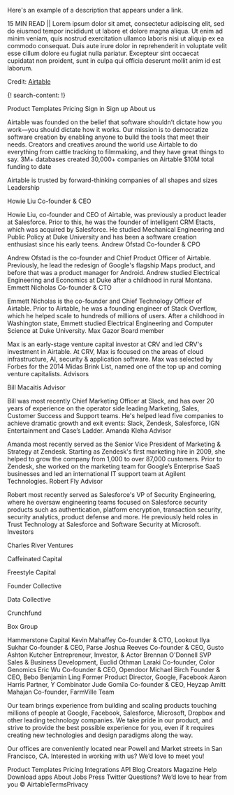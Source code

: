 Here's an example of a description that appears under a link.

15 MIN READ || Lorem ipsum dolor sit amet, consectetur adipiscing elit, sed do eiusmod tempor incididunt ut labore et dolore magna aliqua. Ut enim ad minim veniam, quis nostrud exercitation ullamco laboris nisi ut aliquip ex ea commodo consequat. Duis aute irure dolor in reprehenderit in voluptate velit esse cillum dolore eu fugiat nulla pariatur. Excepteur sint occaecat cupidatat non proident, sunt in culpa qui officia deserunt mollit anim id est laborum.

Credit: [Airtable](https://airtable.com/)

{! search-content: !}

Product
Templates
Pricing
Sign in
Sign up
About us

Airtable was founded on the belief that software shouldn’t dictate how you work—you should dictate how it works. Our mission is to democratize software creation by enabling anyone to build the tools that meet their needs. Creators and creatives around the world use Airtable to do everything from cattle tracking to filmmaking, and they have great things to say.
3M+
databases created
30,000+
companies on Airtable
$10M
total funding to date

Airtable is trusted by forward-thinking companies of all shapes and sizes
Leadership

Howie Liu
Co-founder & CEO

Howie Liu, co-founder and CEO of Airtable, was previously a product leader at Salesforce. Prior to this, he was the founder of intelligent CRM Etacts, which was acquired by Salesforce. He studied Mechanical Engineering and Public Policy at Duke University and has been a software creation enthusiast since his early teens.
Andrew Ofstad
Co-founder & CPO

Andrew Ofstad is the co-founder and Chief Product Officer of Airtable. Previously, he lead the redesign of Google's flagship Maps product, and before that was a product manager for Android. Andrew studied Electrical Engineering and Economics at Duke after a childhood in rural Montana.
Emmett Nicholas
Co-founder & CTO

Emmett Nicholas is the co-founder and Chief Technology Officer of Airtable. Prior to Airtable, he was a founding engineer of Stack Overflow, which he helped scale to hundreds of millions of users. After a childhood in Washington state, Emmett studied Electrical Engineering and Computer Science at Duke University.
Max Gazor
Board member

Max is an early-stage venture capital investor at CRV and led CRV's investment in Airtable. At CRV, Max is focused on the areas of cloud infrastructure, AI, security & application software. Max was selected by Forbes for the 2014 Midas Brink List, named one of the top up and coming venture capitalists.
Advisors

Bill Macaitis
Advisor

Bill was most recently Chief Marketing Officer at Slack, and has over 20 years of experience on the operator side leading Marketing, Sales, Customer Success and Support teams. He's helped lead five companies to achieve dramatic growth and exit events: Slack, Zendesk, Salesforce, IGN Entertainment and Case’s Ladder.
Amanda Kleha
Advisor

Amanda most recently served as the Senior Vice President of Marketing & Strategy at Zendesk. Starting as Zendesk's first marketing hire in 2009, she helped to grow the company from 1,000 to over 87,000 customers. Prior to Zendesk, she worked on the marketing team for Google’s Enterprise SaaS businesses and led an international IT support team at Agilent Technologies.
Robert Fly
Advisor

Robert most recently served as Salesforce's VP of Security Engineering, where he oversaw engineering teams focused on Salesforce security products such as authentication, platform encryption, transaction security, security analytics, product defense and more. He previously held roles in Trust Technology at Salesforce and Software Security at Microsoft.
Investors


Charles River Ventures

Caffeinated Capital

Freestyle Capital

Founder Collective

Data Collective

Crunchfund

Box Group

Hammerstone Capital
Kevin Mahaffey
Co-founder & CTO, Lookout
Ilya Sukhar
Co-founder & CEO, Parse
Joshua Reeves
Co-founder & CEO, Gusto
Ashton Kutcher
Entrepreneur, Investor, & Actor
Brennan O'Donnell
SVP Sales & Business Development, Euclid
Othman Laraki
Co-founder, Color Genomics
Eric Wu
Co-founder & CEO, Opendoor
Michael Birch
Founder & CEO, Bebo
Benjamin Ling
Former Product Director, Google, Facebook
Aaron Harris
Partner, Y Combinator
Jude Gomila
Co-founder & CEO, Heyzap
Amitt Mahajan
Co-founder, FarmVille
Team

Our team brings experience from building and scaling products touching millions of people at Google, Facebook, Salesforce, Microsoft, Dropbox and other leading technology companies. We take pride in our product, and strive to provide the best possible experience for you, even if it requires creating new technologies and design paradigms along the way.

Our offices are conveniently located near Powell and Market streets in San Francisco, CA. Interested in working with us? We’d love to meet you!

Product
Templates
Pricing
Integrations
API
Blog
Creators Magazine
Help
Download apps
About
Jobs
Press
Twitter
Questions?
We’d love to hear from you
© AirtableTermsPrivacy
